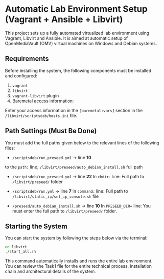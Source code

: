 # Automatic Lab Environment Setup (Vagrant + Ansible + Libvirt)

This project sets up a fully automated virtualized lab environment using Vagrant, Libvirt and Ansible. It is aimed at automatic setup of OpenMediaVault (OMV) virtual machines on Windows and Debian systems.

## Requirements

Before installing the system, the following components must be installed and configured:

1. `vagrant`
2. `libvirt`
3. `vagrant-libvirt` plugin
4. Baremetal access information:

Enter your access information in the `[baremetal:vars]` section in the `/libvirt/scriptsdeb/hosts.ini` file.

## Path Settings (Must Be Done)

You must add the full paths given below to the relevant lines of the following files:

- `/scriptsdeb/run_preseed.yml` → line **10**

to the `path:` line;
`/libvirt/preseed/auto_debian_install.sh` full path

- `/scriptsdeb/run_preseed.yml` → line **22**
In `chdir:` line:
Full path to `/libvirt/preseed/` folder

- `/scriptsdeb/run.yml` → line **7**
In `command:` line:
Full path to `/libvirt/static_ip/set_ip_console.sh` file

- `/preseed/auto_debian_install.sh` → line **10**
In `PRESEED_DIR=` line:
You must enter the full path to `/libvirt/preseed/` folder.

## Starting the System

You can start the system by following the steps below via the terminal:

```bash
cd libvirt
./start_all.sh
```
This command automatically installs and runs the entire lab environment. You can review the Task1 file for the entire technical process, installation chain and architectural details of the system.
